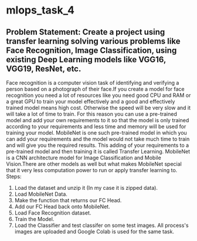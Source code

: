 # mlops_task_4

Problem Statement: Create a project using transfer learning solving various problems like Face Recognition, Image Classification, using existing Deep Learning models like VGG16, VGG19, ResNet, etc.
-------------------------------------------------------------------------------------------------------
Face recognition is a computer vision task of identifying and verifying a person based on a photograph of their face.If you create a model for face recognition you need a lot of resources like you need good CPU and RAM or a great GPU to train your model effectively and a good and effectively trained model means high cost. Otherwise the speed will be very slow and it will take a lot of time to train.
For this reason you can use a pre-trained model and add your own requirements to it so that the model is only trained according to your requirements and less time and memory will be used for training your model. MobileNet is one such pre-trained model in which you can add your requirements and the model would not take much time to train and will give you the required results. This adding of your requirements to a pre-trained model and then training it is called Transfer Learning.
MobileNet is a CNN architecture model for Image Classification and Mobile Vision.There are other models as well but what makes MobileNet special that it very less computation power to run or apply transfer learning to.
Steps:
1. Load the dataset and unzip it (In my case it is zipped data).
2. Load MobileNet Data.
3. Make the function that returns our FC Head.
4. Add our FC Head back onto MobileNet.
5. Load Face Recognition dataset.
6. Train the Model.
7.  Load the Classifier and test classifer on some test images.
All process's images are uploaded and Google Colab is used for the same task.
